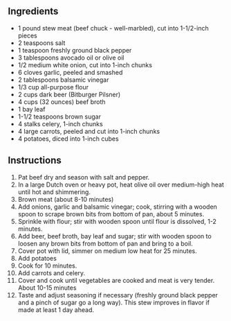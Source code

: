 ## Ingredients

- 1 pound stew meat (beef chuck - well-marbled), cut into 1-1/2-inch pieces
- 2 teaspoons salt
- 1 teaspoon freshly ground black pepper
- 3 tablespoons avocado oil or olive oil
- 1/2 medium white onion, cut into 1-inch chunks
- 6 cloves garlic, peeled and smashed
- 2 tablespoons balsamic vinegar
- 1/3 cup all-purpose flour
- 2 cups dark beer (Bitburger Pilsner)
- 4 cups (32 ounces) beef broth 
- 1 bay leaf
- 1-1/2 teaspoons brown sugar
- 4 stalks celery, 1-inch chunks
- 4 large carrots, peeled and cut into 1-inch chunks
- 4 potatoes, diced into 1-inch cubes

## Instructions

1. Pat beef dry and season with salt and pepper. 
1. In a large Dutch oven or heavy pot, heat olive oil over medium-high heat until hot and shimmering. 
1. Brown meat  (about 8-10 minutes)
1. Add onions, garlic and balsamic vinegar; cook, stirring with a wooden spoon to scrape brown bits from bottom of pan, about 5 minutes. 
1. Sprinkle with flour; stir with wooden spoon until flour is dissolved, 1-2 minutes. 
1. Add beer, beef broth, bay leaf and sugar; stir with wooden spoon to loosen any brown bits from bottom of pan and bring to a boil. 
1. Cover pot with lid, simmer on medium low heat for 25 minutes.
1. Add potatoes 
1. Cook for 10 minutes.
1. Add carrots and celery.
1. Cover and cook until vegetables are cooked and meat is very tender. About 10-15 minutes
1. Taste and adjust seasoning if necessary (freshly ground black pepper and a pinch of sugar go a long way). This stew improves in flavor if made at least 1 day ahead. 
